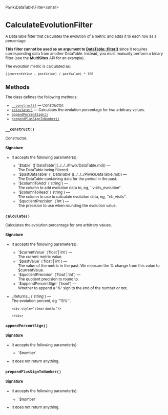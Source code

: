 <small>Piwik\DataTable\Filter\</small>

CalculateEvolutionFilter
========================

A DataTable filter that calculates the evolution of a metric and adds it to each row as a percentage.

**This filter cannot be used as an argument to [DataTable::filter()](/api-reference/Piwik/DataTable#filter)** since
it requires corresponding data from another DataTable. Instead,
you must manually perform a binary filter (see the **MultiSites** API for an
example).

The evolution metric is calculated as:

    ((currentValue - pastValue) / pastValue) * 100

Methods
-------

The class defines the following methods:

- [`__construct()`](#__construct) &mdash; Constructor.
- [`calculate()`](#calculate) &mdash; Calculates the evolution percentage for two arbitrary values.
- [`appendPercentSign()`](#appendpercentsign)
- [`prependPlusSignToNumber()`](#prependplussigntonumber)

<a name="__construct" id="__construct"></a>
<a name="__construct" id="__construct"></a>
### `__construct() `
Constructor.

#### Signature

-  It accepts the following parameter(s):

   <ul>
   <li>
      <div markdown="1" class="parameter">
      `$table` ([`DataTable`](../../../Piwik/DataTable.md)) &mdash;

      <div markdown="1" class="param-desc"> The DataTable being filtered.</div>

      <div style="clear:both;"/>

      </div>
   </li>
   <li>
      <div markdown="1" class="parameter">
      `$pastDataTable` ([`DataTable`](../../../Piwik/DataTable.md)) &mdash;

      <div markdown="1" class="param-desc"> The DataTable containing data for the period in the past.</div>

      <div style="clear:both;"/>

      </div>
   </li>
   <li>
      <div markdown="1" class="parameter">
      `$columnToAdd` (`string`) &mdash;

      <div markdown="1" class="param-desc"> The column to add evolution data to, eg, `'visits_evolution'`.</div>

      <div style="clear:both;"/>

      </div>
   </li>
   <li>
      <div markdown="1" class="parameter">
      `$columnToRead` (`string`) &mdash;

      <div markdown="1" class="param-desc"> The column to use to calculate evolution data, eg, `'nb_visits'`.</div>

      <div style="clear:both;"/>

      </div>
   </li>
   <li>
      <div markdown="1" class="parameter">
      `$quotientPrecision` (`int`) &mdash;

      <div markdown="1" class="param-desc"> The precision to use when rounding the evolution value.</div>

      <div style="clear:both;"/>

      </div>
   </li>
   </ul>

<a name="calculate" id="calculate"></a>
<a name="calculate" id="calculate"></a>
### `calculate() `
Calculates the evolution percentage for two arbitrary values.

#### Signature

-  It accepts the following parameter(s):

   <ul>
   <li>
      <div markdown="1" class="parameter">
      `$currentValue` (`float`|`int`) &mdash;

      <div markdown="1" class="param-desc"> The current metric value.</div>

      <div style="clear:both;"/>

      </div>
   </li>
   <li>
      <div markdown="1" class="parameter">
      `$pastValue` (`float`|`int`) &mdash;

      <div markdown="1" class="param-desc"> The value of the metric in the past. We measure the % change from this value to $currentValue.</div>

      <div style="clear:both;"/>

      </div>
   </li>
   <li>
      <div markdown="1" class="parameter">
      `$quotientPrecision` (`float`|`int`) &mdash;

      <div markdown="1" class="param-desc"> The quotient precision to round to.</div>

      <div style="clear:both;"/>

      </div>
   </li>
   <li>
      <div markdown="1" class="parameter">
      `$appendPercentSign` (`bool`) &mdash;

      <div markdown="1" class="param-desc"> Whether to append a '%' sign to the end of the number or not.</div>

      <div style="clear:both;"/>

      </div>
   </li>
   </ul>

<ul>
  <li>
    <div markdown="1" class="parameter">
    _Returns:_  (`string`) &mdash;
    <div markdown="1" class="param-desc">The evolution percent, eg `'15%'`.</div>

    <div style="clear:both;"/>

    </div>
  </li>
</ul>

<a name="appendpercentsign" id="appendpercentsign"></a>
<a name="appendPercentSign" id="appendPercentSign"></a>
### `appendPercentSign() `
#### Signature

-  It accepts the following parameter(s):

   <ul>
   <li>
      <div markdown="1" class="parameter">
      `$number`

      <div markdown="1" class="param-desc"></div>

      <div style="clear:both;"/>

      </div>
   </li>
   </ul>
- It does not return anything.

<a name="prependplussigntonumber" id="prependplussigntonumber"></a>
<a name="prependPlusSignToNumber" id="prependPlusSignToNumber"></a>
### `prependPlusSignToNumber() `
#### Signature

-  It accepts the following parameter(s):

   <ul>
   <li>
      <div markdown="1" class="parameter">
      `$number`

      <div markdown="1" class="param-desc"></div>

      <div style="clear:both;"/>

      </div>
   </li>
   </ul>
- It does not return anything.

